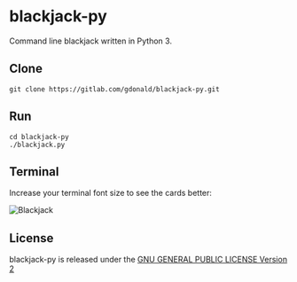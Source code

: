 # blackjack-py
Command line blackjack written in Python 3.

## Clone
    git clone https://gitlab.com/gdonald/blackjack-py.git

## Run
    cd blackjack-py
    ./blackjack.py

## Terminal

Increase your terminal font size to see the cards better:

![Blackjack](https://gitlab.com/gdonald/blackjack-py/raw/master/bj.png)

## License

blackjack-py is released under the [GNU GENERAL PUBLIC LICENSE Version 2](https://opensource.org/licenses/GPL-2.0)
